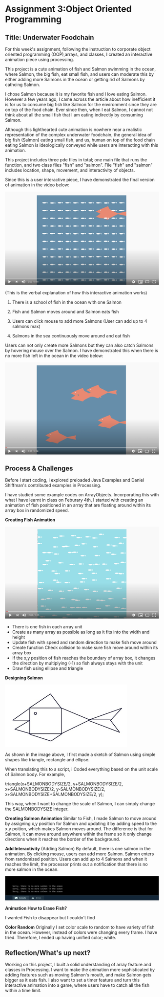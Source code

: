 # Assignment 3:Object Oriented Programming

## Title: Underwater Foodchain 

For this week's assignment, following the instruction to corporate object oriented programming (OOP),arrays, and classes, I created an interactive animation piece using processing. 

This project is a cute animation of fish and Salmon swimming in the ocean, where Salmon, the big fish, eat small fish, and users can moderate this by either adding more Salmons in the ocean or getting rid of Salmons by cathcing Salmon.

I chose Salmon because it is my favorite fish and I love eating Salmon. However a few years ago, I came across the article about how inefficient it is for us to consume big fish like Salmon for the environment since they are on top of the food chain. Ever since then, when I eat Salmon, I cannot not think about all the small fish that I am eating indirectly by consuming Salmon. 

Although this lighthearted cute animation is nowhere near a realistic representation of the complex underwater foodchain, the general idea of big fish (Salmon) eating small fish, and us, human on top of the food chain eating Salmon is ideologically conveyed while users are interacting with this animation. 

This project includes three pde files in total; one main file that runs the function, and two class files "fish" and "salmon". File "fish" and "salmon" includes location, shape, movement, and interactivity of objects. 

Since this is a user interactive piece, I have demonstrated the final version of animation in the video below:

[![Watch the video](Image/salmoneatsfish.png)](https://youtu.be/HjzMetCymzY)

(This is the verbal explanation of how this interactive animation works)

1. There is a school of fish in the ocean with one Salmon 

2. Fish and Salmon moves around and Salmon eats fish

3. Users can click mouse to add more Salmons (User can add up to 4 salmons max)

4. Salmons in the sea continuously move around and eat fish


Users can not only create more Salmons but they can also catch Salmons by hovering mouse over the Salmon. 
I have demonstrated this when there is no more fish left in the ocean in the video below:

[![Watch the video](Image/catchsalmon.png)](https://youtu.be/U45Wx4rRSPU)


## Process & Challenges

Before I start coding, I explored preloaded Java Examples and Daniel Shiffman's contributed examples in Processing. 

I have studied some example codes on ArrayObjects. Incorporating this with what I have learnt in class on Feburary 4th, I started with creating an animation of fish positioned in an array that are floating around within its array box in randomized speed. 

**Creating Fish Animation**

[![Watch the video](Image/fisharray.png)](https://youtu.be/ahqS62cjVPs)

- There is one fish in each array unit 
- Create as many array as possible as long as it fits into the width and height
- Update fish with speed and random direction to make fish move around 
- Create function Check collision to make sure fish move around within its array box 
- If the x,y position of fish reaches the boundary of array box, it changes the direction by multiplying (-1) so fish always stays with the unit
- Draw fish using ellipse and triangle 


**Designing Salmon**

![](Image/salmondraw.jpg)

As shown in the image above, I first made a sketch of Salmon using simple shapes like triangle, rectangle and ellipse. 

When translating this to a script, i Coded everything based on the unit scale of Salmon body. For example, 

triangle(x+SALMONBODYSIZE/2, y+SALMONBODYSIZE/2, x+SALMONBODYSIZE/2, y-SALMONBODYSIZE/2, x+SALMONBODYSIZE+SALMONBODYSIZE/2, y); 

This way, when I want to change the scale of Salmon, I can simply change the SALMONBODYSIZE integer. 

**Creating Salmon Animation**
Similar to Fish, I made Salmon to move around by assigning x,y position for Salmon and updating it by adding speed to the x,y poition, which makes Salmon moves around. The difference is that for Salmon, it can move around anywhere within the frame so it only change directions when it reaches the border of the background. 

**Add Interactivity**
(Adding Salmon)
By default, there is one salmon in the animation. 
By clicking mouse, users can add more Salmon.
Salmon enters from randomized position. 
Users can add up to 4 Salmons and when it reaches the limit, the processor prints out a notification that there is no more salmon in the ocean.

![](Image/thereisnomore.png)

**Animation How to Erase Fish?**

I wanted Fish to disappear but I couldn't find 

**Color Random**
Originally I set color scale to random to have variety of fish in the ocean. However, instead of colors were changing every frame. I have tried. Therefore, I ended up having unified color; white. 





## Reflection/What's up next?
Working on this project, I built a solid understanding of array feature and classes in Processing. 
I want to make the animation more sophisticated by adding features such as moving Salmon's mouth, and make Salmon gets bigger as it eats fish. 
I also want to set a timer feature and turn this interactive animation into a game, where users have to catch all the fish within a time limit. 


